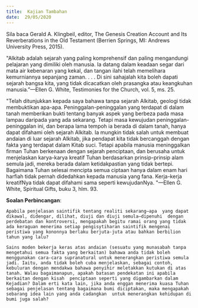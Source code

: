 ```yaml
---
title:  Kajian Tambahan
date:  29/05/2020
---
```


Sila baca Gerald A. Klingbeil, editor, The Genesis Creation Account and Its Reverberations in the Old Testament (Berrien Springs, MI: Andrews University Press, 2015).

"Alkitab adalah sejarah yang paling komprehensif dan paling mengandungi pelajaran yang dimiliki oleh manusia. Ia datang dalam keadaan segar dari mata air kebenaran yang kekal, dan tangan ilahi telah memelihara kemurniannya sepanjang zaman. . . . Di sini sahajalah kita  boleh dapati sejarah bangsa kita, yang tidak dicacatkan oleh prasangka atau keangkuhan manusia.”—Ellen G. White, Testimonies for the Church, vol. 5, ms. 25.

"Telah ditunjukkan kepada saya bahawa tanpa sejarah Alkitab, geologi tidak  membuktikan apa-apa. Peninggalan-peninggalan yang terdapat di dalam tanah memberikan bukti tentang banyak aspek yang berbeza  pada masa lampau  daripada yang ada sekarang. Tetapi masa kewujudan peninggalan-peninggalan ini, dan berapa lama tempoh ia berada di dalam tanah,  hanya dapat difahami oleh sejarah Alkitab. Ia mungkin tidak salah untuk membuat andaian di luar sejarah Alkitab, jika pendapat kita tidak bercanggah dengan fakta yang terdapat dalam Kitab suci. Tetapi apabila manusia meninggalkan firman Tuhan berkenaan dengan sejarah penciptaan, dan berusaha untuk menjelaskan karya-karya kreatif Tuhan berdasarkan prinsip-prinsip alam semula jadi, mereka berada dalam ketidakpastian yang tidak bertepi. Bagaimana Tuhan selesai mencipta semua ciptaan hanya dalam enam  hari harfiah  tidak pernah didedahkan kepada manusia yang fana. Kerja-kerja kreatifNya tidak dapat difahami sama seperti kewujudanNya. "—Ellen  G. White, Spiritual Gifts, buku 3, hlm. 93.

**Soalan Perbincangan**:

`Apabila penjelasan saintifik tentang realiti sekarang—apa  yang dapat dikawal, didengar, dilihat, diuji dan diuji semula—dipenuhi  dengan perdebatan dan kontroversi, mengapakah begitu ramai orang yang tidak ada keraguan menerima setiap pengisytiharan saintifik mengenai peristiwa yang kononnya berlaku berjuta-juta atau bahkan berbilion tahun yang lalu?`

`Sains moden bekerja keras atas andaian (sesuatu yang munasabah tanpa mengetahui semua fakta yang berkaitan) bahawa anda tidak boleh menggunakan cara-cara supranatural untuk menerangkan peristiwa semula jadi. Iaitu, anda tidak boleh cuba menjelaskan, sebagai contoh, kebuluran dengan mendakwa bahawa penyihir meletakkan kutukan di atas tanah. Walau bagaimanapun, apakah batasan pendekatan ini apabila berkaitan dengan kisah  penciptaan seperti yang digambarkan dalam Kejadian? Dalam erti kata lain, jika anda enggan menerima kuasa Tuhan sebagai penjelasan tentang bagaimana bumi diciptakan, maka mengapakah sebarang idea lain yang anda cadangkan  untuk menerangkan kehidupan di bumi juga salah?`